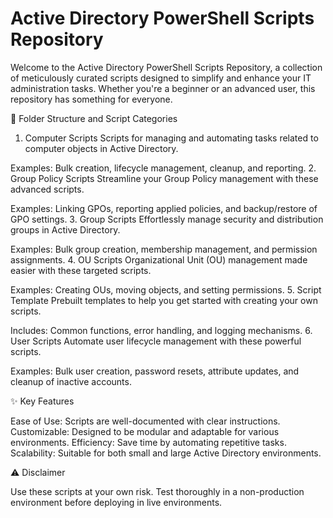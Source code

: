 # Active Directory PowerShell Scripts Repository

Welcome to the Active Directory PowerShell Scripts Repository, a collection of meticulously curated scripts designed to simplify and enhance your IT administration tasks. Whether you're a beginner or an advanced user, this repository has something for everyone.

📂 Folder Structure and Script Categories

1. Computer Scripts
Scripts for managing and automating tasks related to computer objects in Active Directory.

Examples: Bulk creation, lifecycle management, cleanup, and reporting.
2. Group Policy Scripts
Streamline your Group Policy management with these advanced scripts.

Examples: Linking GPOs, reporting applied policies, and backup/restore of GPO settings.
3. Group Scripts
Effortlessly manage security and distribution groups in Active Directory.

Examples: Bulk group creation, membership management, and permission assignments.
4. OU Scripts
Organizational Unit (OU) management made easier with these targeted scripts.

Examples: Creating OUs, moving objects, and setting permissions.
5. Script Template
Prebuilt templates to help you get started with creating your own scripts.

Includes: Common functions, error handling, and logging mechanisms.
6. User Scripts
Automate user lifecycle management with these powerful scripts.

Examples: Bulk user creation, password resets, attribute updates, and cleanup of inactive accounts.

✨ Key Features

Ease of Use: Scripts are well-documented with clear instructions.
Customizable: Designed to be modular and adaptable for various environments.
Efficiency: Save time by automating repetitive tasks.
Scalability: Suitable for both small and large Active Directory environments.

⚠️ Disclaimer

Use these scripts at your own risk. Test thoroughly in a non-production environment before deploying in live environments.
